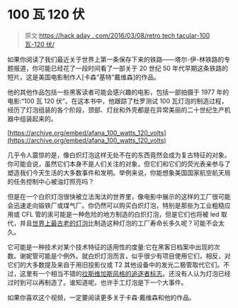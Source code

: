 # 100 瓦 120 伏

> 原文:[https://hack aday . com/2016/03/08/retro tech tacular-100 瓦-120 伏/](https://hackaday.com/2016/03/08/retrotechtacular-100-watts-120-volts/)

如果你阅读了我们最近关于世界上第一条保存下来的铁路——塔尔-伊-林铁路的专题报道，你可能已经花了一段时间看了一部关于 20 世纪 50 年代早期这条铁路的短片。这是美国电影制作人[卡森“基特”戴维森]的作品。

他的其他作品包括一些黑客读者可能会感兴趣的电影，包括一部拍摄于 1977 年的电影:“100 瓦 120 伏”。在这本书中，他跟踪了杜罗测试 100 瓦灯泡的制造过程，经历了灯泡组装的各个阶段，颈部、灯丝和外壳都是在异常美丽的二十世纪生产机器中组装起来的。

[https://archive.org/embed/afana_100_watts_120_volts](https://archive.org/embed/afana_100_watts_120_volts)

几乎令人震惊的是，像白炽灯泡这样无处不在的东西竟然会成为复古特征的对象。你可能会说，虽然它们本身不是人们关注的对象，但它们和它们的荧光表亲参与了塑造我们今天生活的大多数事件和发明。举例来说，你能想象美国国家航空航天局的任务控制中心被油灯照亮吗？

但是在一个白炽灯泡很快被立法淘汰的世界里，像电影中展示的这样的工厂很可能会迅速走向锻铁厂或煤气厂。你仍然可以购买白炽灯泡，特别是那些为工业粗糙应用或 CFL 管的汞可能是一种危险的地方制造的白炽灯泡，但是它们也将被 led 取代，并且[世界上最古老的灯泡](https://en.wikipedia.org/wiki/Centennial_Light)比制造这种灯泡的工厂寿命长多久呢？可能不会太久。

它可能是一种技术对某个技术特征的适用性的度量:它在黑客日档案中出现的次数。谢妮管可能是个例外。就白炽灯泡而言，似乎很少有项目使用它们，相反，对它们的大多数提及来自于用旧投影仪或 T2 其他设备中的发光二极管取代它们。不过，这里有一个相当不错的[拉斯维加斯风格的追逐者标志](http://hackaday.com/2014/01/05/retro-chaser-sign-lights-up-your-life/)。还没有人认为灯泡已经过时到可以再制造了。谁知道呢，也许手工灯泡是下一个大事件。

如果你喜欢这个视频，一定要阅读更多关于卡森·戴维森和他的作品。
